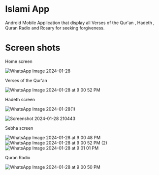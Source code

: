<h1> Islami App </h1>
Android Mobile Application that display all Verses of the Qur'an , Hadeth , Quran Radio and Rosary for seeking forgiveness.
<h1> Screen shots</h1>
Home screen

![WhatsApp Image 2024-01-28](https://github.com/NadaMansour20/IslamiApp/assets/125664031/d9d8481f-63f2-401f-9349-f79765bcd8a8)

Verses of the Qur'an

![WhatsApp Image 2024-01-28 at 9 00 52 PM](https://github.com/NadaMansour20/IslamiApp/assets/125664031/0500af1f-6c80-419a-95cf-b8c082bbd605)

Hadeth screen

![WhatsApp Image 2024-01-28(1)](https://github.com/NadaMansour20/IslamiApp/assets/125664031/36453285-6125-43af-9cc6-bc7db3738407)

![Screenshot 2024-01-28 210443](https://github.com/NadaMansour20/IslamiApp/assets/125664031/da22c259-2490-4fb9-8437-86e39959f9c2)

Sebha screen

![WhatsApp Image 2024-01-28 at 9 00 48 PM](https://github.com/NadaMansour20/IslamiApp/assets/125664031/451d05ac-ec3e-45a3-8b77-9b4bb5fcfbe9)
![WhatsApp Image 2024-01-28 at 9 00 52 PM (2)](https://github.com/NadaMansour20/IslamiApp/assets/125664031/9326fc23-4894-41e0-9280-782e1d675e92)
![WhatsApp Image 2024-01-28 at 9 01 01 PM](https://github.com/NadaMansour20/IslamiApp/assets/125664031/b4f2db4b-2e3e-457a-b02b-a44ae2fa5088)

 Quran Radio
 
 ![WhatsApp Image 2024-01-28 at 9 00 50 PM](https://github.com/NadaMansour20/IslamiApp/assets/125664031/21e22902-5126-4c0b-9f4e-b9166b2cfbd8)
 
 


